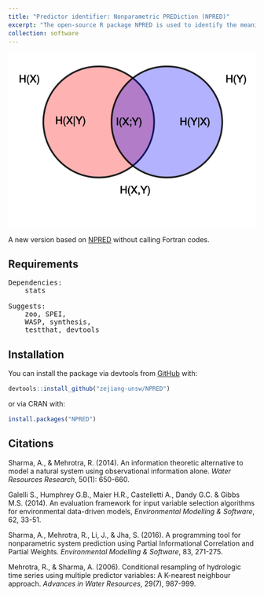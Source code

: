 ```yaml
---
title: "Predictor identifier: Nonparametric PREDiction (NPRED)"
excerpt: "The open-source R package NPRED is used to identify the meaningful predictors to the response from a large set of potential predictors."
collection: software
---
```

<img src='/images/mi.png'><br/>

A new version based on [NPRED](http://hydrology.unsw.edu.au/download/software/NPRED) without calling Fortran codes.

## Requirements
<pre>
Dependencies:
	stats
	
Suggests: 
    zoo, SPEI,
    WASP, synthesis,
    testthat, devtools
</pre>

## Installation
You can install the package via devtools from [GitHub](https://github.com/) with:

```r
devtools::install_github("zejiang-unsw/NPRED")
```

or via CRAN with: 

``` r
install.packages("NPRED")
```

## Citations
Sharma, A., & Mehrotra, R. (2014). An information theoretic alternative to model a natural system using observational information alone. *Water Resources Research*, 50(1): 650-660.

Galelli S., Humphrey G.B., Maier H.R., Castelletti A., Dandy G.C. & Gibbs M.S. (2014). An evaluation framework for input variable selection algorithms for environmental data-driven models, *Environmental Modelling & Software*, 62, 33-51.

Sharma, A., Mehrotra, R., Li, J., & Jha, S. (2016). A programming tool for nonparametric system prediction using Partial Informational Correlation and Partial Weights. *Environmental Modelling & Software*, 83, 271-275.

Mehrotra, R., & Sharma, A. (2006). Conditional resampling of hydrologic time series using multiple predictor variables: A K-nearest neighbour approach. *Advances in Water Resources*, 29(7), 987-999.
